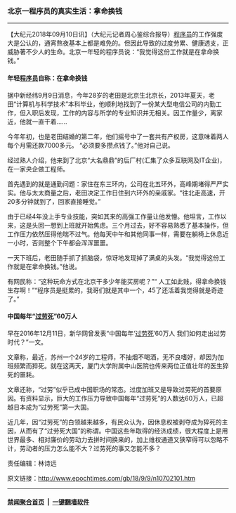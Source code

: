 ### 北京一程序员的真实生活：拿命换钱
------------------------

<p>【大纪元2018年09月10日讯】（大纪元记者周心鉴综合报导）<a href="http://www.epochtimes.com/gb/tag/%E7%A8%8B%E5%BA%8F%E5%91%98.html">程序员</a>的工作强度大是公认的，通宵熬夜基本上都是难免的。但因此导致的过度劳累、健康透支，正威胁著不少人的生命。北京一年轻的程序员说：“我觉得这份工作就是在拿命换钱。”</p>
<h4>年轻<a href="http://www.epochtimes.com/gb/tag/%E7%A8%8B%E5%BA%8F%E5%91%98.html">程序员</a>自称：在拿命换钱</h4>
<p>据中新经纬9月9日消息，今年28岁的老田是北京生北京长，2013年夏天，老田“计算机与科学技术”本科毕业，他顺利地找到了一份某大型电信公司的内勤工作，但入职后发现，工作的内容与所学的专业知识并无相关。因工作量少，离家近，他就一直干着……</p>
<p>今年年初，也是老田结婚的第二年，他们摇号中了一套共有产权房，这意味着两人每个月需还款7000多元。 “必须要多攒点钱了。”他对自己说。</p>
<p>经过熟人介绍，他来到了北京“大名鼎鼎”的后厂村(汇集了众多互联网及IT企业)，在一家央企做工程师。</p>
<p>首先遇到的就是通勤问题：家住在东三环内，公司在北五环外，高峰期堵得严严实实。他与太太商量之后，老田决定工作日住到六环外的亲戚家。“往北走高速，开20多分钟就到了，回家直接睡觉。”</p>
<p>由于已经4年没上手专业技能，突如其来的高强工作量让他发懵。他坦言，工作以来，这是头回一想到上班就开始焦虑。三个月过去，好不容易熟悉了基本操作，但工作压力依然压得他喘不过气。他每天中午和其他同事一样，需要在躺椅上休息近一小时，否则整个下午都会浑浑噩噩。</p>
<p>一天下班后，老田随手抓了抓脑袋，惊讶地发现掉了满桌的头发。“我觉得这份工作就是在拿命换钱。”他说。</p>
<p>有网民称：“这种玩命方式在北京干多少年能买房呢？”“ 人工如此贱，得拿命换钱生存啊！”“程序员是挺累的，我哥们就是其中一个，45了还活着我觉得就是奇迹了。”</p>
<h4>中国每年“<a href="http://www.epochtimes.com/gb/tag/%E8%BF%87%E5%8A%B3%E6%AD%BB.html">过劳死</a>”60万人</h4>
<p>早在2016年12月11日，新华网曾发表“中国每年‘<a href="http://www.epochtimes.com/gb/tag/%E8%BF%87%E5%8A%B3%E6%AD%BB.html">过劳死</a>’60万人 我们如何走出过劳时代？”一文。</p>
<p>文章称，最近，苏州一个24岁的工程师，不抽烟不喝酒，无不良嗜好，却因为加班频繁而猝死。就在这两天，厦门大学附属中山医院也传来两位正值壮年的医生猝死的噩耗。</p>
<p>文章还称，“过劳”似乎已成中国职场的常态。过度加班又是导致过劳死的首要原因。有资料显示，巨大的工作压力导致中国每年“过劳死”的人数达60万人，已超越日本成为“过劳死”第一大国。</p>
<p>近几年，因“过劳死”的白领越来越多，有民众认为，因休息权被剥夺成为猝死的主因，从而有了“过劳死大国”的称谓。中国这些年取得的经济成绩，很大程度上是用世界最多、相对廉价的劳动力去拼时间换来的，加上维权通道又狭窄得可以忽略不计，劳动者的压力怎么能不大？过劳死的事又怎能不多？</p>
<p>责任编辑：林诗远</p>

原文链接：http://www.epochtimes.com/gb/18/9/9/n10702101.htm


------------------------
#### [禁闻聚合首页](https://github.com/gfw-breaker/banned-news/blob/master/README.md) &nbsp;|&nbsp;  [一键翻墙软件](https://github.com/gfw-breaker/nogfw/blob/master/README.md)
